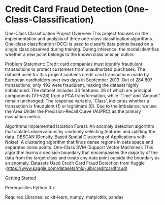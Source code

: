 # Credit Card Fraud Detection (One-Class-Classification)
One-Class Classification Project
Overview
This project focuses on the implementation and analysis of three one-class classification algorithms. One-class classification (OCC) is used to classify data points based on a single class observed during training. During inference, the model identifies whether a new point belongs to the known class or is an outlier.

Problem Statement:
Credit card companies must identify fraudulent transactions to protect customers from unauthorized purchases. The dataset used for this project contains credit card transactions made by European cardholders over two days in September 2013. Out of 284,807 transactions, only 492 were fraudulent, making the dataset highly imbalanced. The dataset includes 30 features: 28 of which are principal components (V1-V28) from a PCA transformation, while 'Time' and 'Amount' remain unchanged. The response variable, 'Class', indicates whether a transaction is fraudulent (1) or legitimate (0). Due to the imbalance, we use the Area Under the Precision-Recall Curve (AUPRC) as the primary evaluation metric.

Algorithms Implemented
Isolation Forest:
An anomaly detection algorithm that isolates observations by randomly selecting features and splitting the data.
DBSCAN (Density-Based Spatial Clustering of Applications with Noise):
A clustering algorithm that finds dense regions in data space and separates noise points.
One-Class SVM (Support Vector Machines):
This algorithm learns a decision boundary that encompasses the majority of the data from the target class and treats any data point outside the boundary as an anomaly.
Datasets Used Credit Card Fraud Detection from Kaggle (https://www.kaggle.com/datasets/mlg-ulb/creditcardfraud).

Getting Started

Prerequisites
Python 3.x


Required Libraries: scikit-learn, numpy, matplotlib, pandas
